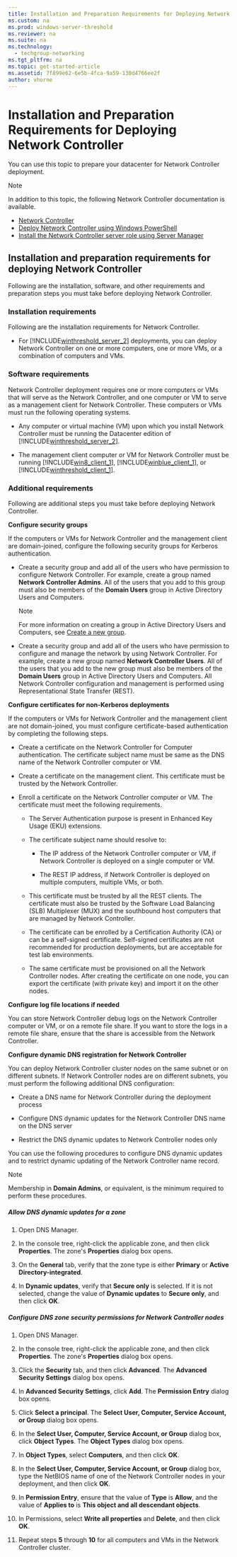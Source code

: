 ```yaml
---
title: Installation and Preparation Requirements for Deploying Network Controller
ms.custom: na
ms.prod: windows-server-threshold
ms.reviewer: na
ms.suite: na
ms.technology: 
  - techgroup-networking
ms.tgt_pltfrm: na
ms.topic: get-started-article
ms.assetid: 7f899e62-6e5b-4fca-9a59-130d4766ee2f
author: vhorne
---
```

# Installation and Preparation Requirements for Deploying Network Controller
You can use this topic to prepare your datacenter for Network Controller deployment.  
  
> [!NOTE]  
> In addition to this topic, the following Network Controller documentation is available.  
>   
> -   [Network Controller](../Topic/Network-Controller.md)  
> -   [Deploy Network Controller using Windows PowerShell](../Topic/Deploy-Network-Controller-using-Windows-PowerShell.md)  
> -   [Install the Network Controller server role using Server Manager](../Topic/Install-the-Network-Controller-server-role-using-Server-Manager.md)  
  
## <a name="bkmk_prep"></a>Installation and preparation requirements for deploying Network Controller  
Following are the installation, software, and other requirements and preparation steps you must take before deploying Network Controller.  
  
### Installation requirements  
Following are the installation requirements for Network Controller.  
  
-   For [!INCLUDE[winthreshold_server_2](../Token/winthreshold_server_2_md.md)] deployments, you can deploy Network Controller on one or more computers, one or more  VMs, or a combination of computers and VMs.  
  
### Software requirements  
Network Controller deployment requires one or more computers or VMs that will serve as the Network Controller, and one computer or VM to serve as a management client for Network Controller. These computers or VMs must run the following operating systems.  
  
-   Any computer or virtual machine \(VM\) upon which you install Network Controller must be running the Datacenter edition of [!INCLUDE[winthreshold_server_2](../Token/winthreshold_server_2_md.md)].  
  
-   The management client computer or VM for Network Controller must be running [!INCLUDE[win8_client_1](../Token/win8_client_1_md.md)], [!INCLUDE[winblue_client_1](../Token/winblue_client_1_md.md)], or [!INCLUDE[winthreshold_client_1](../Token/winthreshold_client_1_md.md)].  
  
### Additional requirements  
Following are additional steps you must take before deploying Network Controller.  
  
**Configure security groups**  
  
If the computers or VMs for Network Controller and the management client are domain\-joined, configure the following security groups for Kerberos authentication.  
  
-   Create a security group and add all of the users who have permission to configure Network Controller. For example, create a group named **Network Controller Admins**. All of the users that you add to this group must also be members of the **Domain Users** group in Active Directory Users and Computers.  
  
    > [!NOTE]  
    > For more information on creating a group in Active Directory Users and Computers, see [Create a new group](https://technet.microsoft.com/en-us/library/cc783256(v=ws.10).aspx).  
  
-   Create a security group and add all of the users who have permission to configure and manage the network by using Network Controller.  For example, create a new group named **Network Controller Users**. All of the users that you add to the new group must also be members of the **Domain Users** group in Active Directory Users and Computers. All Network Controller configuration and management is performed using Representational State Transfer \(REST\).  
  
**Configure certificates for non\-Kerberos deployments**  
  
If the computers or VMs for Network Controller and the management client are not domain\-joined, you must configure certificate\-based authentication by completing the following steps.  
  
-   Create a certificate on the Network Controller for Computer authentication. The certificate subject name must be same as the DNS name of the Network Controller computer or VM.  
  
-   Create a certificate on the management client. This certificate must be trusted by the Network Controller.  
  
-   Enroll a certificate on the Network Controller computer or VM. The certificate must meet the following requirements.  
  
    -   The Server Authentication purpose is present in Enhanced Key Usage \(EKU\) extensions.  
  
    -   The certificate subject name should resolve to:  
  
        -   The IP address of the Network Controller computer or VM, if Network Controller is deployed on a single computer or VM.  
  
        -   The REST IP address, if Network Controller is deployed on multiple computers, multiple VMs, or both.  
  
    -   This certificate must be trusted by all the REST clients. The certificate must also be trusted by the Software Load Balancing \(SLB\) Multiplexer \(MUX\) and the southbound host computers that are managed by Network Controller.  
  
    -   The certificate can be enrolled by a Certification Authority \(CA\) or can be a self\-signed certificate. Self\-signed certificates are not recommended for production deployments, but are acceptable for test lab environments.  
  
    -   The same certificate must be provisioned on all the Network Controller nodes. After creating the certificate on one node, you can export the certificate \(with private key\) and import it on the other nodes.  
  
**Configure log file locations if needed**  
  
You can store Network Controller debug logs on the Network Controller computer or VM, or on a remote file share. If you want to store the logs in a remote file share, ensure that the share is accessible from the Network Controller.  
  
**Configure dynamic DNS registration for Network Controller**  
  
You can deploy Network Controller cluster nodes on the same subnet or on different subnets. If Network Controller nodes are on different subnets, you must perform the following additional DNS configuration:  
  
-   Create a DNS name for Network Controller during the deployment process  
  
-   Configure DNS dynamic updates for the Network Controller DNS name  on the DNS server  
  
-   Restrict the DNS dynamic updates to Network Controller nodes only  
  
You can use the following procedures to configure DNS dynamic updates and to restrict dynamic updating of the Network Controller name record.  
  
> [!NOTE]  
> Membership in **Domain Admins**, or equivalent, is the minimum required to perform these procedures.  
  
##### Allow DNS dynamic updates for a zone  
  
1.  Open DNS Manager.  
  
2.  In the console tree, right\-click the applicable zone, and then click **Properties**. The zone's **Properties** dialog box opens.  
  
3.  On the **General** tab, verify that the zone type is either **Primary** or **Active Directory\-integrated**.  
  
4.  In **Dynamic updates**, verify that **Secure only** is selected. If it is not selected, change the value of **Dynamic updates** to **Secure only**, and then click **OK**.  
  
##### Configure DNS zone security permissions for Network Controller nodes  
  
1.  Open DNS Manager.  
  
2.  In the console tree, right\-click the applicable zone, and then click **Properties**. The zone's **Properties** dialog box opens.  
  
3.  Click the **Security** tab, and then click **Advanced**. The **Advanced Security Settings** dialog box opens.  
  
4.  In **Advanced Security Settings**, click **Add**. The **Permission Entry** dialog box opens.  
  
5.  Click **Select a principal**. The **Select User, Computer, Service Account, or Group** dialog box opens.  
  
6.  In the **Select User, Computer, Service Account, or Group** dialog box, click **Object Types**. The **Object Types** dialog box opens.  
  
7.  In **Object Types**, select **Computers**, and then click **OK**.  
  
8.  In the **Select User, Computer, Service Account, or Group** dialog box, type the NetBIOS name of one of the Network Controller nodes in your deployment, and then click **OK**.  
  
9. In **Permission Entry**, ensure that the value of **Type** is **Allow**, and the value of **Applies to** is **This object and all descendant objects**.  
  
10. In Permissions, select **Write all properties** and **Delete**, and then click **OK**.  
  
11. Repeat steps **5** through **10** for all computers and VMs in the Network Controller cluster.  
  
